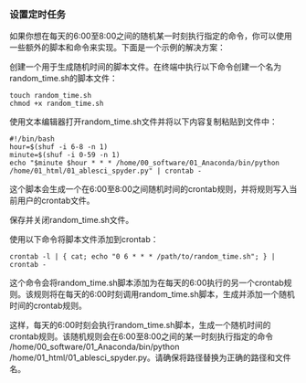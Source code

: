 


### 设置定时任务
如果你想在每天的6:00至8:00之间的随机某一时刻执行指定的命令，你可以使用一些额外的脚本和命令来实现。下面是一个示例的解决方案：

创建一个用于生成随机时间的脚本文件。在终端中执行以下命令创建一个名为random_time.sh的脚本文件：

```
touch random_time.sh
chmod +x random_time.sh
```

使用文本编辑器打开random_time.sh文件并将以下内容复制粘贴到文件中：

```
#!/bin/bash
hour=$(shuf -i 6-8 -n 1)
minute=$(shuf -i 0-59 -n 1)
echo "$minute $hour * * * /home/00_software/01_Anaconda/bin/python /home/01_html/01_ablesci_spyder.py" | crontab -
```

这个脚本会生成一个在6:00至8:00之间随机时间的crontab规则，并将规则写入当前用户的crontab文件。

保存并关闭random_time.sh文件。

使用以下命令将脚本文件添加到crontab：

```
crontab -l | { cat; echo "0 6 * * * /path/to/random_time.sh"; } | crontab -
```
这个命令会将random_time.sh脚本添加为在每天的6:00执行的另一个crontab规则。该规则将在每天的6:00时刻调用random_time.sh脚本，生成并添加一个随机时间的crontab规则。

这样，每天的6:00时刻会执行random_time.sh脚本，生成一个随机时间的crontab规则。该随机规则会在6:00至8:00之间的某一时刻执行指定的命令 /home/00_software/01_Anaconda/bin/python /home/01_html/01_ablesci_spyder.py。请确保将路径替换为正确的路径和文件名。
